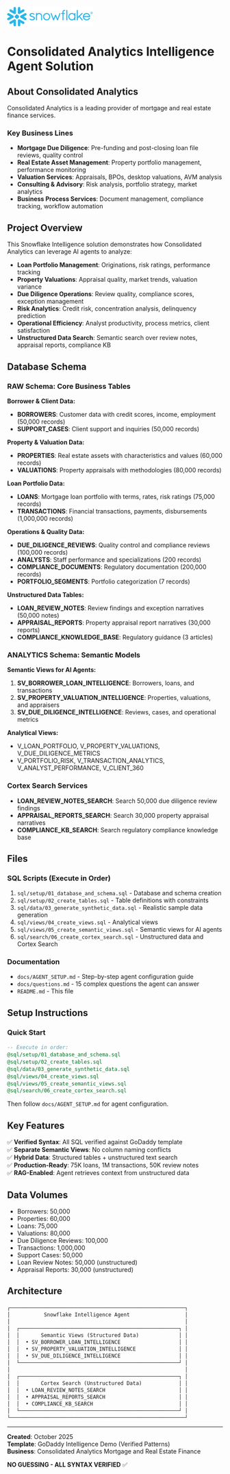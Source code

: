 <img src="Snowflake_Logo.svg" width="200">

# Consolidated Analytics Intelligence Agent Solution

## About Consolidated Analytics

Consolidated Analytics is a leading provider of mortgage and real estate finance services.

### Key Business Lines

- **Mortgage Due Diligence**: Pre-funding and post-closing loan file reviews, quality control
- **Real Estate Asset Management**: Property portfolio management, performance monitoring
- **Valuation Services**: Appraisals, BPOs, desktop valuations, AVM analysis
- **Consulting & Advisory**: Risk analysis, portfolio strategy, market analytics
- **Business Process Services**: Document management, compliance tracking, workflow automation

## Project Overview

This Snowflake Intelligence solution demonstrates how Consolidated Analytics can leverage AI agents to analyze:

- **Loan Portfolio Management**: Originations, risk ratings, performance tracking
- **Property Valuations**: Appraisal quality, market trends, valuation variance
- **Due Diligence Operations**: Review quality, compliance scores, exception management
- **Risk Analytics**: Credit risk, concentration analysis, delinquency prediction
- **Operational Efficiency**: Analyst productivity, process metrics, client satisfaction
- **Unstructured Data Search**: Semantic search over review notes, appraisal reports, compliance KB

## Database Schema

### RAW Schema: Core Business Tables

**Borrower & Client Data:**
- **BORROWERS**: Customer data with credit scores, income, employment (50,000 records)
- **SUPPORT_CASES**: Client support and inquiries (50,000 records)

**Property & Valuation Data:**
- **PROPERTIES**: Real estate assets with characteristics and values (60,000 records)
- **VALUATIONS**: Property appraisals with methodologies (80,000 records)

**Loan Portfolio Data:**
- **LOANS**: Mortgage loan portfolio with terms, rates, risk ratings (75,000 records)
- **TRANSACTIONS**: Financial transactions, payments, disbursements (1,000,000 records)

**Operations & Quality Data:**
- **DUE_DILIGENCE_REVIEWS**: Quality control and compliance reviews (100,000 records)
- **ANALYSTS**: Staff performance and specializations (200 records)
- **COMPLIANCE_DOCUMENTS**: Regulatory documentation (200,000 records)
- **PORTFOLIO_SEGMENTS**: Portfolio categorization (7 records)

**Unstructured Data Tables:**
- **LOAN_REVIEW_NOTES**: Review findings and exception narratives (50,000 notes)
- **APPRAISAL_REPORTS**: Property appraisal report narratives (30,000 reports)
- **COMPLIANCE_KNOWLEDGE_BASE**: Regulatory guidance (3 articles)

### ANALYTICS Schema: Semantic Models

**Semantic Views for AI Agents:**
1. **SV_BORROWER_LOAN_INTELLIGENCE**: Borrowers, loans, and transactions
2. **SV_PROPERTY_VALUATION_INTELLIGENCE**: Properties, valuations, and appraisers
3. **SV_DUE_DILIGENCE_INTELLIGENCE**: Reviews, cases, and operational metrics

**Analytical Views:**
- V_LOAN_PORTFOLIO, V_PROPERTY_VALUATIONS, V_DUE_DILIGENCE_METRICS
- V_PORTFOLIO_RISK, V_TRANSACTION_ANALYTICS, V_ANALYST_PERFORMANCE, V_CLIENT_360

### Cortex Search Services

- **LOAN_REVIEW_NOTES_SEARCH**: Search 50,000 due diligence review findings
- **APPRAISAL_REPORTS_SEARCH**: Search 30,000 property appraisal narratives
- **COMPLIANCE_KB_SEARCH**: Search regulatory compliance knowledge base

## Files

### SQL Scripts (Execute in Order)

1. `sql/setup/01_database_and_schema.sql` - Database and schema creation
2. `sql/setup/02_create_tables.sql` - Table definitions with constraints
3. `sql/data/03_generate_synthetic_data.sql` - Realistic sample data generation
4. `sql/views/04_create_views.sql` - Analytical views
5. `sql/views/05_create_semantic_views.sql` - Semantic views for AI agents
6. `sql/search/06_create_cortex_search.sql` - Unstructured data and Cortex Search

### Documentation

- `docs/AGENT_SETUP.md` - Step-by-step agent configuration guide
- `docs/questions.md` - 15 complex questions the agent can answer
- `README.md` - This file

## Setup Instructions

### Quick Start

```sql
-- Execute in order:
@sql/setup/01_database_and_schema.sql
@sql/setup/02_create_tables.sql
@sql/data/03_generate_synthetic_data.sql
@sql/views/04_create_views.sql
@sql/views/05_create_semantic_views.sql
@sql/search/06_create_cortex_search.sql
```

Then follow `docs/AGENT_SETUP.md` for agent configuration.

## Key Features

✅ **Verified Syntax**: All SQL verified against GoDaddy template  
✅ **Separate Semantic Views**: No column naming conflicts  
✅ **Hybrid Data**: Structured tables + unstructured text search  
✅ **Production-Ready**: 75K loans, 1M transactions, 50K review notes  
✅ **RAG-Enabled**: Agent retrieves context from unstructured data  

## Data Volumes

- Borrowers: 50,000
- Properties: 60,000
- Loans: 75,000
- Valuations: 80,000
- Due Diligence Reviews: 100,000
- Transactions: 1,000,000
- Support Cases: 50,000
- Loan Review Notes: 50,000 (unstructured)
- Appraisal Reports: 30,000 (unstructured)

## Architecture

```
┌─────────────────────────────────────────────────────────┐
│           Snowflake Intelligence Agent                  │
│                                                         │
│  ┌────────────────────────────────────────────────────┐ │
│  │       Semantic Views (Structured Data)             │ │
│  │  • SV_BORROWER_LOAN_INTELLIGENCE                   │ │
│  │  • SV_PROPERTY_VALUATION_INTELLIGENCE              │ │
│  │  • SV_DUE_DILIGENCE_INTELLIGENCE                   │ │
│  └────────────────────────────────────────────────────┘ │
│                                                         │
│  ┌────────────────────────────────────────────────────┐ │
│  │       Cortex Search (Unstructured Data)            │ │
│  │  • LOAN_REVIEW_NOTES_SEARCH                        │ │
│  │  • APPRAISAL_REPORTS_SEARCH                        │ │
│  │  • COMPLIANCE_KB_SEARCH                            │ │
│  └────────────────────────────────────────────────────┘ │
└─────────────────────────────────────────────────────────┘
```

---

**Created**: October 2025  
**Template**: GoDaddy Intelligence Demo (Verified Patterns)  
**Business**: Consolidated Analytics Mortgage and Real Estate Finance

**NO GUESSING - ALL SYNTAX VERIFIED** ✅

